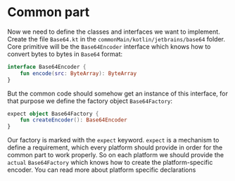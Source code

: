 # Common part

Now we need to define the classes and interfaces we want to implement. Create the file `Base64.kt` in the `commonMain/kotlin/jetbrains/base64` folder.
Core primitive will be the `Base64Encoder` interface which knows how to convert bytes to bytes in `Base64` format:

<div class="language-kotlin" theme="idea" data-highlight-only>

```kotlin
interface Base64Encoder {
    fun encode(src: ByteArray): ByteArray
}
```

</div>

But the common code should somehow get an instance of this interface, for that purpose we define the factory object `Base64Factory`:

<div class="language-kotlin" theme="idea" data-highlight-only>

```kotlin
expect object Base64Factory {
    fun createEncoder(): Base64Encoder
}
```

</div>

Our factory is marked with the `expect` keyword. `expect` is a mechanism to define a requirement, which every platform should provide in order for the common part to work properly.
So on each platform we should provide the `actual` `Base64Factory` which knows how to create the platform-specific encoder.
You can read more about platform specific declarations